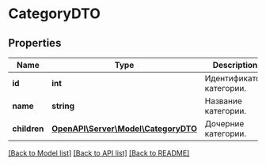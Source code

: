 # CategoryDTO

## Properties
Name | Type | Description | Notes
------------ | ------------- | ------------- | -------------
**id** | **int** | Идентификатор категории. | 
**name** | **string** | Название категории. | 
**children** | [**OpenAPI\Server\Model\CategoryDTO**](CategoryDTO.md) | Дочерние категории. | [optional] 

[[Back to Model list]](../README.md#documentation-for-models) [[Back to API list]](../README.md#documentation-for-api-endpoints) [[Back to README]](../README.md)


